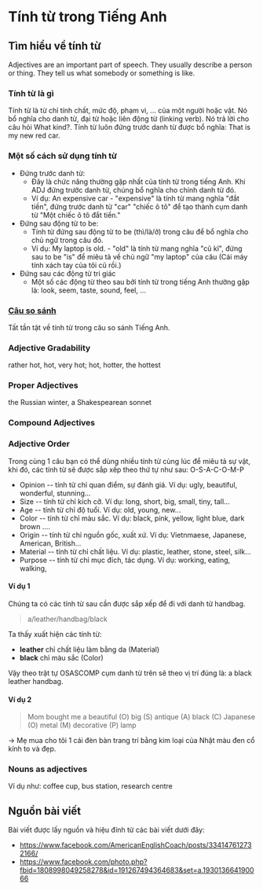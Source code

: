 # Tính từ trong Tiếng Anh

## Tìm hiểu về tính từ

Adjectives are an important part of speech. They usually describe a person or thing. They tell us what somebody or something is like.

### Tính từ là gì
Tính từ là từ chỉ tính chất, mức độ, phạm vi, ... của một người hoặc vật. Nó bổ nghĩa cho danh từ, đại từ hoặc liên động từ (linking verb). Nó trả lời cho câu hỏi What kind?. Tính từ luôn đứng trước danh từ được bổ nghĩa: That is my new red car.

### Một số cách sử dụng tính từ

* Đứng trước danh từ: 
    - Đây là chức năng thường gặp nhất của tính từ trong tiếng Anh. Khi ADJ đứng trước danh từ, chúng bổ nghĩa cho chính danh từ đó.
    - Ví dụ: An expensive car - "expensive" là tính từ mang nghĩa "đắt tiền", đứng trước danh từ "car" "chiếc ô tô" để tạo thành cụm danh từ "Một chiếc ô tô đắt tiền."
* Đứng sau động từ to be:
    - Tính từ đứng sau động từ to be (thì/là/ở) trong câu để bổ nghĩa cho chủ ngữ trong câu đó.
    - Ví dụ: My laptop is old. - "old" là tính từ mang nghĩa "cũ kĩ", đứng sau to be "is" để miêu tả về chủ ngữ "my laptop" của câu (Cái máy tính xách tay của tôi cũ rồi.)
* Đứng sau các động từ tri giác
    - Một số các động từ theo sau bởi tính từ trong tiếng Anh thường gặp là: look, seem, taste, sound, feel, ...

### [Câu so sánh](so-sanh.md)
Tất tần tật về tính từ trong câu so sánh Tiếng Anh.

### Adjective Gradability
rather hot, hot, very hot; hot, hotter, the hottest

### Proper Adjectives
the Russian winter, a Shakespearean sonnet

### Compound Adjectives

### Adjective Order
Trong cùng 1 câu bạn có thể dùng nhiều tính từ cùng lúc để miêu tả sự vật, khi đó, các tính từ sẽ được sắp xếp theo thứ tự như sau: O-S-A-C-O-M-P

- Opinion -- tính từ chỉ quan điểm, sự đánh giá. Ví dụ: ugly, beautiful, wonderful, stunning...
- Size -- tính từ chỉ kích cỡ. Ví dụ: long, short, big, small, tiny, tall...
- Age -- tính từ chỉ độ tuổi. Ví dụ: old, young, new...
- Color -- tính từ chỉ màu sắc. Ví dụ: black, pink, yellow, light blue, dark brown ....
- Origin -- tính từ chỉ nguồn gốc, xuất xứ. Ví dụ: Vietnmaese, Japanese, American, British...
- Material -- tính từ chỉ chất liệu. Ví dụ: plastic, leather, stone, steel, silk...
- Purpose -- tính từ chỉ mục đích, tác dụng. Ví dụ: working, eating, walking,

#### Ví dụ 1
Chúng ta có các tính từ sau cần được sắp xếp để đi với danh từ handbag.

> a/leather/handbag/black

Ta thấy xuất hiện các tính từ:

- **leather** chỉ chất liệu làm bằng da (Material)
- **black** chỉ màu sắc (Color)

Vậy theo trật tự OSASCOMP cụm danh từ trên sẽ theo vị trí đúng là: a black leather handbag.

#### Ví dụ 2
> Mom bought me a beautiful (O) big (S) antique (A) black (C) Japanese (O) metal (M) decorative (P) lamp

→ Mẹ mua cho tôi 1 cái đèn bàn trang trí bằng kim loại của Nhật màu đen cổ kính to và đẹp.


### Nouns as adjectives

Ví dụ như: coffee cup, bus station, research centre

## Nguồn bài viết

Bài viết được lấy nguồn và hiệu đính từ các bài viết dưới đây:

- https://www.facebook.com/AmericanEnglishCoach/posts/334147612732166/
- https://www.facebook.com/photo.php?fbid=1808998049258278&id=191267494364683&set=a.193013664190066
